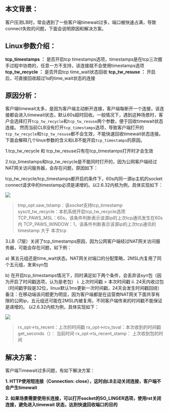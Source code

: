 ## 本文背景：
客户压测LB时，常会遇到了一些客户端timewait过多，端口被快速占满，导致connect失败的问题，下面会说明原因和解决方案。

## Linux参数介绍：
**tcp_timestamps ：** 是否开启tcp timestamps选项，timestamps是在tcp三次握手过程中协商的，任意一方不支持，该连接就不会使用timestamps选项
**tcp_tw_recycle ：**  是否开启tcp time_wait状态回收
**tcp_tw_resuse ：** 开启后，可直接回收超过1s的time_wait状态的连接

## 原因分析：
客户端timewait太多，是因为客户端主动断开连接，客户端每断开一个连接，该连接都会进入timewait状态，默认60s超时回收。一般情况下，遇到这种场景时，客户会选择打开`tcp_tw_recycle`和`tcp_tw_resuse`两个参数，便于回收timewait状态连接。
然而当前CLB没有打开`tcp_timestamps`选项，导致客户端打开的`tcp_tw_recycle`和`tcp_tw_resuse`都不会生效，不能快速回收timewait状态连接。下面会解释几个linux参数的含义和LB不能开启`tcp_timestamps`的原因。

1.tcp_tw_recycle 和 tcp_tw_resuse只有在tcp_timestamps打开时才会生效

2.tcp_timestamps和tcp_tw_recycle是不能同时打开的，因为公网客户端经过NAT网关访问服务器，会存在问题，原因如下：

tcp_tw_recycle/tcp_timestamps都开启的条件下，60s内同一源ip主机的socket connect请求中的timestamp必须是递增的。以2.6.32内核为例，具体实现如下：

![](http://imgcache.tce.fsphere.cn/static/mc.qcloudimg.com/static/img/2199611fec3b323a7b8fd3bb38459913/Linux1.png)

> tmp_opt.saw_tstamp：该socket支持tcp_timestamp
sysctl_tw_recycle：本机系统开启tcp_tw_recycle选项
TCP_PAWS_MSL：60s，该条件判断表示该源ip的上次tcp通讯发生在60s内
TCP_PAWS_WINDOW：1，该条件判断表示该源ip的上次tcp通讯的timestamp 大于 本次tcp

3.LB（7层）关闭了tcp_timestamps原因，因为公网客户端经过NAT网关访问服务器，可能会存在问题，如下例：

a)	某五元组还是time_wait状态。NAT网关对端口的分配策略，2MSL内复用了同个五元组，发来syn包

b)	在开启tcp_timestamps情况下，同时满足如下两个条件，会丢弃该syn包（因为开启了时间戳选项，认为是老包）
i.	上次时间戳 > 本次时间戳
ii.	24天内收过包（时间戳字段是32位，linux默认1ms更新一次时间戳，24天会发生时间戳回绕）
备注：在移动端该问题更为明显，因为客户端都是在运营商NAT网关下面共享有限的公网ip，五元组还可能在2MSL内被复用，不同客户端传来的时间戳不能保证是递增的。
以2.6.32内核为例，具体实现如下：

![](http://imgcache.tce.fsphere.cn/static/mc.qcloudimg.com/static/img/6228a7dc25c670d4d2fbddc9ea400779/Linux2.png)

> rx_opt->ts_recent：上次的时间戳
rx_opt->rcv_tsval：本次收到的时间戳
get_seconds（）： 当前时间
rx_opt->ts_recent_stamp： 上次收到包的时间

## 解决方案：
客户端Timewait过多问题，有如下解决方案：

**1.	HTTP使用短连接（Connection: close），这时由LB主动关闭连接，客户端不会产生timewait**

**2.	如果场景需要使用长连接，可以打开socket的SO_LINGER选项，使用rst关闭连接，避免进入timewait 状态，达到快速回收端口的目的**
